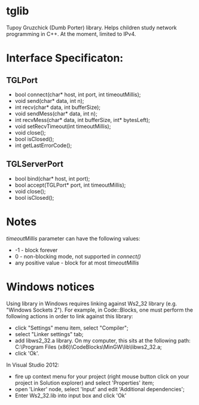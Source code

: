 tglib
==
Tupoy Gruzchick (Dumb Porter) library. Helps children study network programming in C++.
At the moment, limited to IPv4.


Interface Specificaton:
==

TGLPort
--

 - bool connect(char* host, int port, int timeoutMillis);
 - void send(char* data, int n);
 - int recv(char* data, int bufferSize);
 - void sendMess(char* data, int n);
 - int recvMess(char* data, int bufferSize, int* bytesLeft);
 - void setRecvTimeout(int timeoutMillis);
 - void close();
 - bool isClosed();
 - int getLastErrorCode();

TGLServerPort
--

 - bool bind(char* host, int port);
 - bool accept(TGLPort* port, int timeoutMillis);
 - void close();
 - bool isClosed();

Notes
==

_timeoutMillis_ parameter can have the following values:
 - -1 - block forever
 - 0 - non-blocking mode, not supported in _connect()_
 - any positive value - block for at most _timeoutMillis_

Windows notices
==
Using library in Windows requires linking against Ws2_32 library (e.g. "Windows Sockets 2"). For example, in Code::Blocks, one must perform the following actions in order to link against this library:
 - click "Settings" menu item, select "Compiler";
 - select "Linker settings" tab;
 - add libws2_32.a library. On my computer, this sits at the following path: C:\Program Files (x86)\CodeBlocks\MinGW\lib\libws2_32.a;
 - click 'Ok'.
 
In Visual Studio 2012:
 - fire up context menu for your project (right mouse button click on your project in Solution explorer) and select 'Properties' item;
 - open 'Linker' node, select 'Input' and edit 'Additional dependencies';
 - Enter Ws2_32.lib into input box and click 'Ok'
